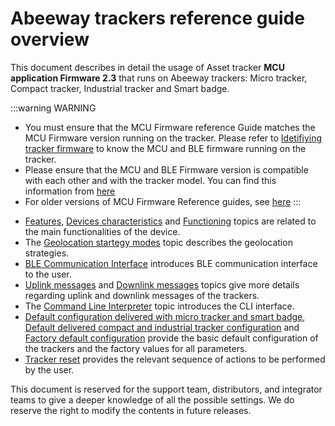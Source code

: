 # Abeeway trackers reference guide overview

This document describes in detail the usage of Asset tracker **MCU application Firmware 2.3** that runs on Abeeway trackers: Micro tracker, Compact tracker, Industrial tracker and Smart badge.

:::warning WARNING
* You must ensure that the MCU Firmware reference Guide matches the MCU Firmware version running on the tracker. Please refer to [Idetifiying tracker firmware](../../../troubleshooting-support/identify-installed-firmware.md) to know the MCU and BLE firmware running on the tracker.
* Please ensure that the MCU and BLE Firmware version is compatible with each other and with the tracker model. You can find this information from [here](../../../troubleshooting-support/identify-tracker-model.md)
* For older versions of MCU Firmware Reference guides, see [here](https://actilitysa.sharepoint.com/:f:/t/aby/Ep4-XPaCPlpDkUrSP2_Iao0BLcCjcPyL_wiSe1aak0MzOg?e=5yPIEM)
:::

- [Features](features/readme.md), [Devices characteristics](../devices-characteristics/readme.md) and [Functioning](../functioning/readme.md) topics are related to the main functionalities of the device. 
- The [Geolocation startegy modes](../geolocation-strategy-modes/readme.md) topic describes the geolocation strategies.
- [BLE Communication Interface](../ble-communication-interface/readme.md) introduces BLE communication interface to the user.
- [Uplink messages](../uplink-messages/readme.md) and [Downlink messages](../downlink-messages/readme.md) topics give more details regarding uplink and downlink messages of the trackers.
- The [Command Line Interpreter](../cli-interface) topic introduces the CLI interface.
- [Default configuration delivered with micro tracker and smart badge](../default-config-delivered-ms/readme.md), [Default delivered compact and industrial tracker configuration](../default-config-delivered-ci/readme.md) and [Factory default configuration](../factory-default-config/readme.md) provide the basic default configuration of the trackers and the factory values for all parameters.
- [Tracker reset](../tracker-reset/readme.md) provides the relevant sequence of actions to be performed by the user.

This document is reserved for the support team, distributors, and integrator teams to give a deeper knowledge of all the possible settings. We do reserve the right to modify the contents in future releases.
